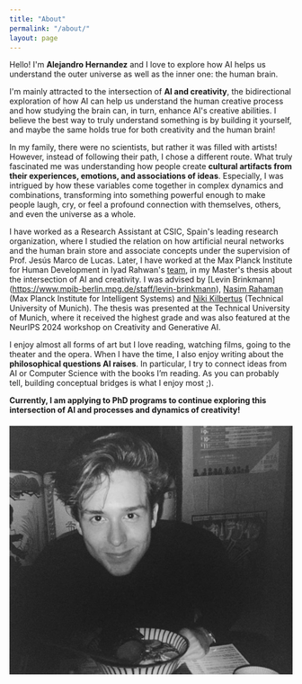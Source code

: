 ```yaml
---
title: "About"
permalink: "/about/"
layout: page
---
```



Hello! I'm **Alejandro Hernandez** and I love to explore how AI helps us understand the outer universe as well as the inner one: the human brain.

I'm mainly attracted to the intersection of **AI and creativity**, the bidirectional exploration of how AI can help us understand the human creative process and how studying the brain can, in turn, enhance AI's creative abilities. I believe the best way to truly understand something is by building it yourself, and maybe the same holds true for both creativity and the human brain!

In my family, there were no scientists, but rather it was filled with artists! However, instead of following their path, I chose a different route. What truly fascinated me was understanding how people create **cultural artifacts from their experiences, emotions, and associations of ideas**. Especially, I was intrigued by how these variables come together in complex dynamics and combinations, transforming into something powerful enough to make people laugh, cry, or feel a profound connection with themselves, others, and even the universe as a whole.

I have worked as a Research Assistant at CSIC, Spain's leading research organization, where I studied the relation on how artificial neural networks and the human brain store and associate concepts under the supervision of Prof. Jesús Marco de Lucas. Later, I have worked at the Max Planck Institute for Human Development in Iyad Rahwan's [team](https://www.mpib-berlin.mpg.de/chm), in my Master's thesis about the intersection of AI and creativity. I was advised by [Levin Brinkmann] (https://www.mpib-berlin.mpg.de/staff/levin-brinkmann), [Nasim Rahaman](https://is.mpg.de/de/employees/nrahaman) (Max Planck Institute for Intelligent Systems) and [Niki Kilbertus](https://sites.google.com/view/nikikilbertus/home) (Technical University of Munich). The thesis was presented at the Technical University of Munich, where it received the highest grade and was also featured at the NeurIPS 2024 workshop on Creativity and Generative AI.

I enjoy almost all forms of art but I love reading, watching films, going to the theater and the opera. When I have the time, I also enjoy writing about the **philosophical questions AI raises**. In particular, I try to connect ideas from AI or Computer Science with the books I’m reading. As you can probably tell, building conceptual bridges is what I enjoy most ;).

**Currently, I am applying to PhD programs to continue exploring this intersection of AI and processes and dynamics of creativity!**


<div style="display: flex; justify-content: center; align-items: center; margin: 20px 0;">
  <img src="/assets/images/about.jpg" alt="Me" style="max-width: 100%; height: auto;">
</div>